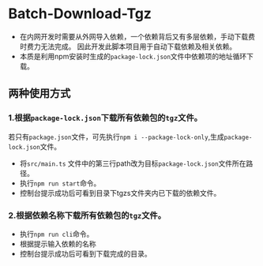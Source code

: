 # Batch-Download-Tgz

- 在内网开发时需要从外网导入依赖，一个依赖背后又有多层依赖，手动下载费时费力无法完成。 因此开发此脚本项目用于自动下载依赖及相关依赖。
- 本质是利用npm安装时生成的`package-lock.json`文件中依赖项的地址循环下载。

## 两种使用方式

### 1.根据`package-lock.json`下载所有依赖包的`tgz`文件。

若只有`package.json`文件，可先执行`npm i --package-lock-only`,生成`package-lock.json`文件。

- 将`src/main.ts` 文件中的第三行path改为目标`package-lock.json`文件所在路径。
- 执行`npm run start`命令。
- 控制台提示成功后可看到目录下tgzs文件夹内已下载的依赖文件。

### 2.根据依赖名称下载所有依赖包的`tgz`文件。
- 执行`npm run cli`命令。
- 根据提示输入依赖的名称
- 控制台提示成功后可看到下载完成的目录。
